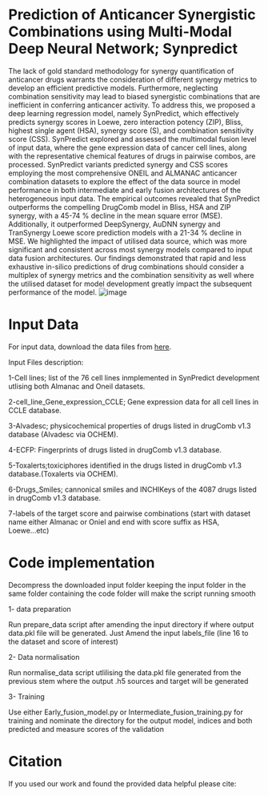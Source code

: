 # Prediction of Anticancer Synergistic Combinations using Multi-Modal Deep Neural Network; Synpredict
The lack of gold standard methodology for synergy quantification of anticancer drugs warrants the consideration of different synergy metrics to develop an efficient predictive models. Furthermore, neglecting combination sensitivity may lead to biased synergistic combinations that are inefficient in conferring anticancer activity. To address this, we proposed a deep learning regression model, namely SynPredict, which effectively predicts synergy scores in Loewe, zero interaction potency (ZIP), Bliss, highest single agent (HSA), synergy score (S), and combination sensitivity score (CSS). SynPredict explored and assessed the multimodal fusion level of input data, where the gene expression data of cancer cell lines, along with the representative chemical features of drugs in pairwise combos, are processed. SynPredict variants predicted synergy and CSS scores employing the most comprehensive ONEIL and ALMANAC anticancer combination datasets to explore the effect of the data source in model performance in both intermediate and early fusion architectures of the heterogeneous input data. The empirical outcomes revealed that SynPredict outperforms the compelling DrugComb model in Bliss, HSA and ZIP synergy, with a 45-74 % decline in the mean square error (MSE). Additionally, it outperformed DeepSynergy, AuDNN synergy and TranSynergy Loewe score prediction models with a 21-34 % decline in MSE. We highlighted the impact of utilised data source, which was more significant and consistent across most synergy models compared to input data fusion architectures. Our findings demonstrated that rapid and less exhaustive in-silico predictions of drug combinations should consider a multiplex of synergy metrics and the combination sensitivity as well where the utilised dataset for model development greatly impact the subsequent performance of the model.
![image](https://user-images.githubusercontent.com/44856735/121974810-91996c80-cdc3-11eb-92d6-09401d2a46f3.png)

# Input Data
For input data, download the data files from [here](https://drive.google.com/drive/folders/1TmC5PjSCa0-oj551w758kZF2WluP6LK1?usp=sharing).

Input Files description:

1-Cell lines; list of the 76 cell lines inmplemented in SynPredict development utlising both Almanac and Oneil datasets.

2-cell_line_Gene_expression_CCLE; Gene expression data for all cell lines in CCLE database.

3-Alvadesc; physicochemical properties of drugs listed in drugComb v1.3 database (Alvadesc via OCHEM).

4-ECFP: Fingerprints of drugs listed in drugComb v1.3 database.

5-Toxalerts;toxiciphores identified in the drugs listed in drugComb v1.3 database.(Toxalerts via OCHEM).

6-Drugs_Smiles; cannonical smiles and INCHIKeys of the 4087 drugs listed in drugComb v1.3 database.

7-labels of the target score and pairwise combinations (start with dataset name either Almanac or Oniel and end with score suffix as HSA, Loewe...etc)

# Code implementation

Decompress the downloaded input folder keeping the input folder in the same folder containing the code folder will make the script running smooth

1- data preparation

Run prepare_data script after amending the input directory if where  output  data.pkl file will be generated. Just Amend the input labels_file (line 16 to the dataset and score of interest)

2- Data normalisation

Run normalise_data script utlilising the data.pkl file generated from the previous stem where the output .h5 sources and target will be generated

3- Training

Use either Early_fusion_model.py or Intermediate_fusion_training.py for training and nominate the directory for the output model, indices and both predicted and measure scores of the validation

# Citation 
If you used our work and found the provided data helpful please cite:


